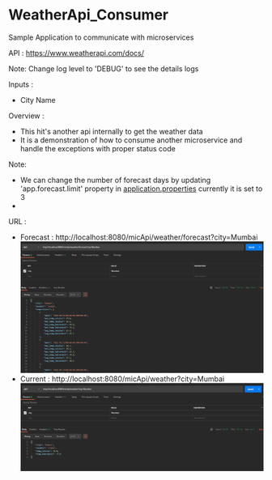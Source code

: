 # WeatherApi_Consumer

Sample Application to communicate with microservices

API : https://www.weatherapi.com/docs/

Note: Change log level to 'DEBUG' to see the details logs

Inputs :

- City Name

Overview :

- This hit's another api internally to get the weather data
- It is a demonstration of how to consume another microservice and handle the exceptions with proper status code

Note:

- We can change the number of forecast days by updating 'app.forecast.limit' property
  in [application.properties](src/main/resources/application.properties) currently it is set to 3
-

URL :

- Forecast : http://localhost:8080/micApi/weather/forecast?city=Mumbai ![img.png](img.png)
- Current : http://localhost:8080/micApi/weather?city=Mumbai ![img_1.png](img_1.png)
